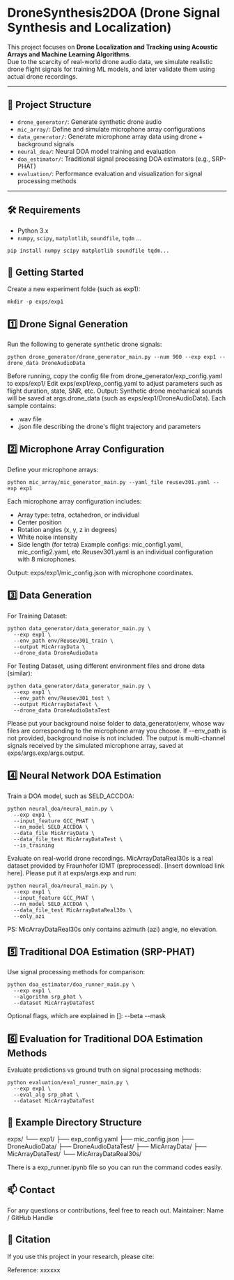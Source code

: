 # DroneSynthesis2DOA (Drone Signal Synthesis and Localization)

This project focuses on **Drone Localization and Tracking using Acoustic Arrays and Machine Learning Algorithms**.  
Due to the scarcity of real-world drone audio data, we simulate realistic drone flight signals for training ML models, and later validate them using actual drone recordings.

---

## 📁 Project Structure

- `drone_generator/`: Generate synthetic drone audio
- `mic_array/`: Define and simulate microphone array configurations
- `data_generator/`: Generate microphone array data using drone + background signals
- `neural_doa/`: Neural DOA model training and evaluation
- `doa_estimator/`: Traditional signal processing DOA estimators (e.g., SRP-PHAT)
- `evaluation/`: Performance evaluation and visualization for signal processing methods

---
## 🛠 Requirements

- Python 3.x  
- `numpy`, `scipy`, `matplotlib`, `soundfile`, `tqdm` ...

```bash
pip install numpy scipy matplotlib soundfile tqdm...
```

## 🚀 Getting Started
Create a new experiment folde (such as exp1):
```
mkdir -p exps/exp1
```

## 1️⃣ Drone Signal Generation
Run the following to generate synthetic drone signals:
```
python drone_generator/drone_generator_main.py --num 900 --exp exp1 --drone_data DroneAudioData
```
Before running, copy the config file from drone_generator/exp_config.yaml to exps/exp1/
Edit exps/exp1/exp_config.yaml to adjust parameters such as flight duration, state, SNR, etc.
Output:
Synthetic drone mechanical sounds will be saved at args.drone_data (such as exps/exp1/DroneAudioData). Each sample contains:
- .wav file
- .json file describing the drone's flight trajectory and parameters

## 2️⃣ Microphone Array Configuration
Define your microphone arrays:
```
python mic_array/mic_generator_main.py --yaml_file reusev301.yaml --exp exp1
```
Each microphone array configuration includes:
- Array type: tetra, octahedron, or individual
- Center position
- Rotation angles (x, y, z in degrees)
- White noise intensity
- Side length (for tetra)
Example configs: mic_config1.yaml, mic_config2.yaml, etc.Reusev301.yaml is an individual configuration with 8 microphones.  

Output:
exps/exp1/mic_config.json with microphone coordinates.

## 3️⃣ Data Generation
For Training Dataset:
```
python data_generator/data_generator_main.py \
  --exp exp1 \
  --env_path env/Reusev301_train \
  --output MicArrayData \
  --drone_data DroneAudioData
```
For Testing Dataset, using different environment files and drone data (similar):
```
python data_generator/data_generator_main.py \
  --exp exp1 \
  --env_path env/Reusev301_test \
  --output MicArrayDataTest \
  --drone_data DroneAudioDataTest
```
Please put your background noise folder to data_generator/env, whose wav files are corresponding to the microphone array you choose.
If --env_path is not provided, background noise is not included.
The output is multi-channel signals received by the simulated microphone array, saved at exps/args.exp/args.output.

## 4️⃣ Neural Network DOA Estimation
Train a DOA model, such as SELD_ACCDOA:
```
python neural_doa/neural_main.py \
  --exp exp1 \
  --input_feature GCC_PHAT \
  --nn_model SELD_ACCDOA \
  --data_file MicArrayData \
  --data_file_test MicArrayDataTest \
  --is_training
```
Evaluate on real-world drone recordings. MicArrayDataReal30s is a real dataset provided by Fraunhofer IDMT (preprocessed).
[Insert download link here]. 
Please put it at exps/args.exp and run:
```
python neural_doa/neural_main.py \
  --exp exp1 \
  --input_feature GCC_PHAT \
  --nn_model SELD_ACCDOA \
  --data_file_test MicArrayDataReal30s \
  --only_azi
```
PS: MicArrayDataReal30s only contains azimuth (azi) angle, no elevation.

## 5️⃣ Traditional DOA Estimation (SRP-PHAT)
Use signal processing methods for comparison:
```
python doa_estimator/doa_runner_main.py \
  --exp exp1 \
  --algorithm srp_phat \
  --dataset MicArrayDataTest
```
Optional flags, which are explained in []:
--beta
--mask

## 6️⃣ Evaluation for Traditional DOA Estimation Methods
Evaluate predictions vs ground truth on signal processing methods:
```
python evaluation/eval_runner_main.py \
  --exp exp1 \
  --eval_alg srp_phat \
  --dataset MicArrayDataTest
```

## 📂 Example Directory Structure
exps/
└── exp1/
    ├── exp_config.yaml
    ├── mic_config.json
    ├── DroneAudioData/
    ├── DroneAudioDataTest/
    ├── MicArrayData/
    ├── MicArrayDataTest/
    └── MicArrayDataReal30s/


There is a exp_runner.ipynb file so you can run the command codes easily. 

## 📫 Contact
For any questions or contributions, feel free to reach out.
Maintainer: Name / GitHub Handle

## 📝 Citation
If you use this project in your research, please cite:

Reference:
xxxxxx
